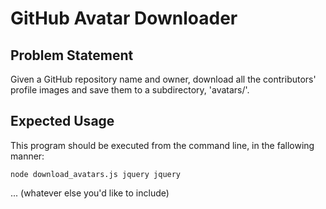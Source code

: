 # GitHub Avatar Downloader

## Problem Statement

Given a GitHub repository name and owner, download all the contributors' profile images and save them to a subdirectory, 'avatars/'.

## Expected Usage

This program should be executed from the command line, in the fallowing manner:

`node download_avatars.js jquery jquery`

... (whatever else you'd like to include)